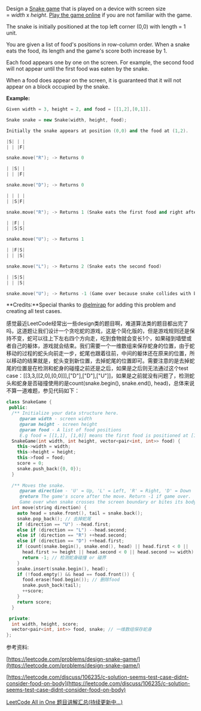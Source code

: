 Design a [Snake game](https://en.wikipedia.org/wiki/Snake_%28video_game%29) that is played on a device with screen size = _width_ x _height_. [Play the game online](http://patorjk.com/games/snake/) if you are not familiar with the game.

The snake is initially positioned at the top left corner (0,0) with length = 1 unit.

You are given a list of food's positions in row-column order. When a snake eats the food, its length and the game's score both increase by 1.

Each food appears one by one on the screen. For example, the second food will not appear until the first food was eaten by the snake.

When a food does appear on the screen, it is guaranteed that it will not appear on a block occupied by the snake.

**Example:**

```cpp
Given width = 3, height = 2, and food = [[1,2],[0,1]].

Snake snake = new Snake(width, height, food);

Initially the snake appears at position (0,0) and the food at (1,2).

|S| | |
| | |F|

snake.move("R"); -> Returns 0

| |S| |
| | |F|

snake.move("D"); -> Returns 0

| | | |
| |S|F|

snake.move("R"); -> Returns 1 (Snake eats the first food and right after that, the second food appears at (0,1) )

| |F| |
| |S|S|

snake.move("U"); -> Returns 1

| |F|S|
| | |S|

snake.move("L"); -> Returns 2 (Snake eats the second food)

| |S|S|
| | |S|

snake.move("U"); -> Returns -1 (Game over because snake collides with border)
```

**Credits:**Special thanks to [@elmirap](https://discuss.leetcode.com/user/elmirap) for adding this problem and creating all test cases.

感觉最近LeetCode经常出一些design类的题目啊，难道算法类的题目都出完了吗，这道题让我们设计一个贪吃蛇的游戏，这是个简化版的，但是游戏规则还是保持不变，蛇可以往上下左右四个方向走，吃到食物就会变长1个，如果碰到墙壁或者自己的躯体，游戏就会结束。我们需要一个一维数组来保存蛇身的位置，由于蛇移动的过程的蛇头向前走一步，蛇尾也跟着往前，中间的躯体还在原来的位置，所以移动的结果就是，蛇头变到新位置，去掉蛇尾的位置即可。需要注意的是去掉蛇尾的位置是在检测和蛇身的碰撞之前还是之后，如果是之后则无法通过这个test case：[[3,3,[[2,0],[0,0]]],["D"],["D"],["U"]]，如果是之前就没有问题了，检测蛇头和蛇身是否碰撞使用的是count(snake.begin(), snake.end(), head)，总体来说不算一道难题，参见代码如下：

```cpp
class SnakeGame {
 public:
  /** Initialize your data structure here.
     @param width - screen width
     @param height - screen height 
     @param food - A list of food positions
     E.g food = [[1,1], [1,0]] means the first food is positioned at [1,1], the second is at [1,0]. */
  SnakeGame(int width, int height, vector<pair<int, int>> food) {
    this->width = width;
    this->height = height;
    this->food = food;
    score = 0;
    snake.push_back({0, 0});
  }
    
  /** Moves the snake.
     @param direction - 'U' = Up, 'L' = Left, 'R' = Right, 'D' = Down 
     @return The game's score after the move. Return -1 if game over. 
     Game over when snake crosses the screen boundary or bites its body. */
  int move(string direction) {
    auto head = snake.front(), tail = snake.back();
    snake.pop_back(); // 去掉蛇尾
    if (direction == "U") --head.first;
    else if (direction == "L") --head.second;
    else if (direction == "R") ++head.second;
    else if (direction == "D") ++head.first;
    if (count(snake.begin(), snake.end(), head) || head.first < 0 ||
      head.first >= height || head.second < 0 || head.second >= width) {
      return -1; // 检测蛇身碰撞 or 碰界
    }
    snake.insert(snake.begin(), head);
    if (!food.empty() && head == food.front()) {
      food.erase(food.begin()); // 删除food
      snake.push_back(tail);
      ++score;
    }
    return score;
  }

 private:
  int width, height, score;
  vector<pair<int, int>> food, snake; // 一维数组保存蛇身
};
```

参考资料:

[https://leetcode.com/problems/design-snake-game/](https://leetcode.com/problems/design-snake-game/)

[https://leetcode.com/discuss/106235/c-solution-seems-test-case-didnt-consider-food-on-body](https://leetcode.com/discuss/106235/c-solution-seems-test-case-didnt-consider-food-on-body)

[LeetCode All in One 题目讲解汇总(持续更新中...)](http://www.cnblogs.com/grandyang/p/4606334.html)